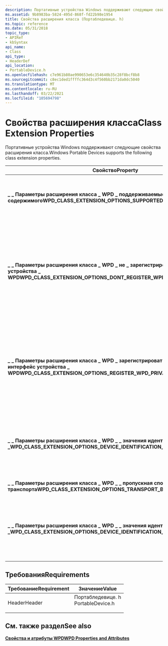 ```yaml
---
description: Портативные устройства Windows поддерживают следующие свойства расширения класса.
ms.assetid: 9b8983ba-5824-495d-868f-fd22b98e1954
title: Свойства расширения класса (Портабледевице. h)
ms.topic: reference
ms.date: 05/31/2018
topic_type:
- APIRef
- kbSyntax
api_name:
- Class
api_type:
- HeaderDef
api_location:
- PortableDevice.h
ms.openlocfilehash: c7e961b80ae990653e6c354640b35c28f8bcf8b8
ms.sourcegitcommit: c8ec1ded1ffffc364d3c4f560bb2171da0dc5040
ms.translationtype: MT
ms.contentlocale: ru-RU
ms.lasthandoff: 03/22/2021
ms.locfileid: "105694798"
---
```

# <a name="class-extension-properties"></a><span data-ttu-id="1ec85-103">Свойства расширения класса</span><span class="sxs-lookup"><span data-stu-id="1ec85-103">Class Extension Properties</span></span>

<span data-ttu-id="1ec85-104">Портативные устройства Windows поддерживают следующие свойства расширения класса.</span><span class="sxs-lookup"><span data-stu-id="1ec85-104">Windows Portable Devices supports the following class extension properties.</span></span>



| <span data-ttu-id="1ec85-105">Свойство</span><span class="sxs-lookup"><span data-stu-id="1ec85-105">Property</span></span>                                                                      | <span data-ttu-id="1ec85-106">VarType</span><span class="sxs-lookup"><span data-stu-id="1ec85-106">VarType</span></span>         | <span data-ttu-id="1ec85-107">Описание</span><span class="sxs-lookup"><span data-stu-id="1ec85-107">Description</span></span>                                                                                                                                                                                                                                                                                                                                                                                                                                                                                                                                            |
|-------------------------------------------------------------------------------|-----------------|--------------------------------------------------------------------------------------------------------------------------------------------------------------------------------------------------------------------------------------------------------------------------------------------------------------------------------------------------------------------------------------------------------------------------------------------------------------------------------------------------------------------------------------------------------|
| <span data-ttu-id="1ec85-108">**\_ \_ Параметры расширения класса \_ WPD \_ поддерживаемые \_ \_ типы содержимого**</span><span class="sxs-lookup"><span data-stu-id="1ec85-108">**WPD\_CLASS\_EXTENSION\_OPTIONS\_SUPPORTED\_CONTENT\_TYPES**</span></span>                 | <span data-ttu-id="1ec85-109">**VT \_ Unknown**</span><span class="sxs-lookup"><span data-stu-id="1ec85-109">**VT\_UNKNOWN**</span></span> | <span data-ttu-id="1ec85-110">Значение, указывающее список (надмножество) типов содержимого, поддерживаемых драйвером (аналогично вызову \_ возможностей команды WPD \_ \_ получить \_ поддерживаемые \_ \_ типы содержимого в **\_ функциональной \_ категории WPD \_ ALL**).</span><span class="sxs-lookup"><span data-stu-id="1ec85-110">A value that specifies the (superset) list of content types supported by the driver (similar to calling WPD\_COMMAND\_CAPABILITIES\_GET\_SUPPORTED\_CONTENT\_TYPES on **WPD\_FUNCTIONAL\_CATEGORY\_ALL**).</span></span>                                                                                                                                                                                                                                                                                                                                             |
| <span data-ttu-id="1ec85-111">**\_ \_ Параметры расширения класса \_ WPD \_ не \_ зарегистрировать \_ \_ адаптер устройства \_ WPD**</span><span class="sxs-lookup"><span data-stu-id="1ec85-111">**WPD\_CLASS\_EXTENSION\_OPTIONS\_DONT\_REGISTER\_WPD\_DEVICE\_INTERFACE**</span></span>    | <span data-ttu-id="1ec85-112">**Логическое значение VT \_**</span><span class="sxs-lookup"><span data-stu-id="1ec85-112">**VT\_BOOL**</span></span>    | <span data-ttu-id="1ec85-113">Значение типа, указывающее, требуется ли вызывающему объекту библиотеку расширений класса WPD для регистрации интерфейса класса устройства WPD.</span><span class="sxs-lookup"><span data-stu-id="1ec85-113">A value that specifies whether the caller wants the WPD class extension library to register the WPD Device Class interface.</span></span> <span data-ttu-id="1ec85-114">Если это значение равно true, вызывающий объект принимает ответственность за регистрацию.</span><span class="sxs-lookup"><span data-stu-id="1ec85-114">If this value is true, the caller takes responsibility for registration.</span></span><br/> <span data-ttu-id="1ec85-115">Если это значение равно false, то это означает, что вызывающий объект ждет, что библиотека расширений классов будет выполнять регистрацию.</span><span class="sxs-lookup"><span data-stu-id="1ec85-115">If this value is false, it indicates that the caller expects the class extension library to perform the registration.</span></span><br/><span data-ttu-id="1ec85-116">Большинство драйверов должны позволить библиотеке расширений классов выполнить регистрацию, за исключением случаев, когда регистрация интерфейса класса устройства WPD библиотекой расширений классов может привести к неблагоприятным последствиям.</span><span class="sxs-lookup"><span data-stu-id="1ec85-116">Most drivers should allow the class extension library to perform the registration, except where registering the WPD Device Class interface by the class extension library might cause adverse effects.</span></span> |
| <span data-ttu-id="1ec85-117">**\_ \_ Параметры расширения класса \_ WPD \_ зарегистрировать \_ \_ частный \_ интерфейс устройства \_ WPD**</span><span class="sxs-lookup"><span data-stu-id="1ec85-117">**WPD\_CLASS\_EXTENSION\_OPTIONS\_REGISTER\_WPD\_PRIVATE\_DEVICE\_INTERFACE**</span></span> | <span data-ttu-id="1ec85-118">**Логическое значение VT \_**</span><span class="sxs-lookup"><span data-stu-id="1ec85-118">**VT\_BOOL**</span></span>    | <span data-ttu-id="1ec85-119">Указывает, что вызывающему объекту требуется библиотека расширений класса WPD для регистрации интерфейса закрытого класса устройства WPD.</span><span class="sxs-lookup"><span data-stu-id="1ec85-119">Indicates that the caller wants the WPD class extension library to register the private WPD Device Class interface.</span></span> <span data-ttu-id="1ec85-120">Это не рекомендуется для большинства драйверов.</span><span class="sxs-lookup"><span data-stu-id="1ec85-120">This is not recommended for most drivers.</span></span> <span data-ttu-id="1ec85-121">Его следует использовать только в тех случаях, когда регистрация интерфейса класса устройства WPD с помощью библиотеки расширений классов приведет к неблагоприятным последствиям.</span><span class="sxs-lookup"><span data-stu-id="1ec85-121">It should only be used in cases where the registering of the WPD Device Class interface by the class extension library will cause adverse effects.</span></span> <span data-ttu-id="1ec85-122">Этот параметр обычно используется в сочетании с **\_ \_ параметрами расширения класса WPD \_ \_ не \_ зарегистрировать \_ WPD \_ Device \_ Interface** со значением **true** .</span><span class="sxs-lookup"><span data-stu-id="1ec85-122">This option is typically used in conjunction with **WPD\_CLASS\_EXTENSION\_OPTIONS\_DONT\_REGISTER\_WPD\_DEVICE\_INTERFACE** set to **TRUE**</span></span>                                                                                          |
| <span data-ttu-id="1ec85-123">**\_ \_ Параметры расширения класса \_ WPD \_ \_ значения идентификаторов устройств \_**</span><span class="sxs-lookup"><span data-stu-id="1ec85-123">**WPD\_CLASS\_EXTENSION\_OPTIONS\_DEVICE\_IDENTIFICATION\_VALUES**</span></span>            | <span data-ttu-id="1ec85-124">**VT \_ Unknown**</span><span class="sxs-lookup"><span data-stu-id="1ec85-124">**VT\_UNKNOWN**</span></span> | <span data-ttu-id="1ec85-125">Это [ипортабледевицевалуес](iportabledevicevalues.md) , которая содержит идентификационные значения устройства (**\_ \_ производитель устройства** WPD, **\_ \_ модель устройства WPD**, **\_ \_ \_ Версия встроенного по устройства WPD** и **\_ \_ идентификатор функционального \_ уникального \_ идентификатора устройства WPD**).</span><span class="sxs-lookup"><span data-stu-id="1ec85-125">This is an [IPortableDeviceValues](iportabledevicevalues.md) which contains the device identification values (**WPD\_DEVICE\_MANUFACTURER**, **WPD\_DEVICE\_MODEL**, **WPD\_DEVICE\_FIRMWARE\_VERSION** and **WPD\_DEVICE\_FUNCTIONAL\_UNIQUE\_ID**).</span></span> <span data-ttu-id="1ec85-126">Включить это с другими параметрами расширения класса при инициализации</span><span class="sxs-lookup"><span data-stu-id="1ec85-126">Include this with other Class Extension options when initializing</span></span>                                                                                                                                                                                                                               |
| <span data-ttu-id="1ec85-127">**\_ \_ Параметры расширения класса \_ WPD \_ \_ пропускная способность транспорта**</span><span class="sxs-lookup"><span data-stu-id="1ec85-127">**WPD\_CLASS\_EXTENSION\_OPTIONS\_TRANSPORT\_BANDWIDTH**</span></span>                      | <span data-ttu-id="1ec85-128">**VT \_ UI4**</span><span class="sxs-lookup"><span data-stu-id="1ec85-128">**VT\_UI4**</span></span>     | <span data-ttu-id="1ec85-129">Указывает теоретическую максимальную пропускную способность транспорта в килобитах в секунду</span><span class="sxs-lookup"><span data-stu-id="1ec85-129">Indicates the theoretical maximum bandwidth of the transport in kilobits per second</span></span>                                                                                                                                                                                                                                                                                                                                                                                                                                                                    |
| <span data-ttu-id="1ec85-130">**\_ \_ Параметры расширения класса \_ WPD \_ \_ значения идентификаторов устройств \_**</span><span class="sxs-lookup"><span data-stu-id="1ec85-130">**WPD\_CLASS\_EXTENSION\_OPTIONS\_DEVICE\_IDENTIFICATION\_VALUES**</span></span>            | <span data-ttu-id="1ec85-131">**VT \_ Unknown**</span><span class="sxs-lookup"><span data-stu-id="1ec85-131">**VT\_UNKNOWN**</span></span> | <span data-ttu-id="1ec85-132">Это [ипортабледевицевалуес](iportabledevicevalues.md) , которая содержит идентификационные значения устройства (**\_ \_ производитель устройства** WPD, **\_ \_ модель устройства WPD**, **\_ \_ \_ Версия встроенного по устройства WPD** и **\_ \_ идентификатор функционального \_ уникального \_ идентификатора устройства WPD**).</span><span class="sxs-lookup"><span data-stu-id="1ec85-132">This is an [IPortableDeviceValues](iportabledevicevalues.md) which contains the device identification values (**WPD\_DEVICE\_MANUFACTURER**, **WPD\_DEVICE\_MODEL**, **WPD\_DEVICE\_FIRMWARE\_VERSION** and **WPD\_DEVICE\_FUNCTIONAL\_UNIQUE\_ID**).</span></span> <span data-ttu-id="1ec85-133">Включите это с другими параметрами расширения класса при инициализации.</span><span class="sxs-lookup"><span data-stu-id="1ec85-133">Include this with other Class Extension options when initializing.</span></span>                                                                                                                                                                                                                              |



 

## <a name="requirements"></a><span data-ttu-id="1ec85-134">Требования</span><span class="sxs-lookup"><span data-stu-id="1ec85-134">Requirements</span></span>



| <span data-ttu-id="1ec85-135">Требование</span><span class="sxs-lookup"><span data-stu-id="1ec85-135">Requirement</span></span> | <span data-ttu-id="1ec85-136">Значение</span><span class="sxs-lookup"><span data-stu-id="1ec85-136">Value</span></span> |
|-------------------|---------------------------------------------------------------------------------------------|
| <span data-ttu-id="1ec85-137">Header</span><span class="sxs-lookup"><span data-stu-id="1ec85-137">Header</span></span><br/> | <dl> <span data-ttu-id="1ec85-138"><dt>Портабледевице. h</dt></span><span class="sxs-lookup"><span data-stu-id="1ec85-138"><dt>PortableDevice.h</dt></span></span> </dl> |



## <a name="see-also"></a><span data-ttu-id="1ec85-139">См. также раздел</span><span class="sxs-lookup"><span data-stu-id="1ec85-139">See also</span></span>

<dl> <dt>

[<span data-ttu-id="1ec85-140">**Свойства и атрибуты WPD**</span><span class="sxs-lookup"><span data-stu-id="1ec85-140">**WPD Properties and Attributes**</span></span>](properties-and-attributes.md)
</dt> </dl>

 

 





